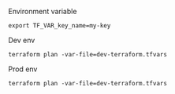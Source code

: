 Environment variable

```
export TF_VAR_key_name=my-key
```

Dev env
```
terraform plan -var-file=dev-terraform.tfvars
```
Prod env
```
terraform plan -var-file=dev-terraform.tfvars
```